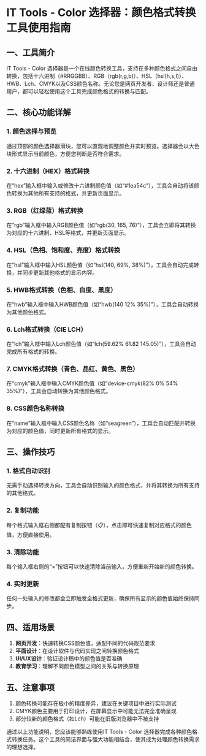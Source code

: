 # IT Tools - Color 选择器：颜色格式转换工具使用指南

## 一、工具简介
IT Tools - Color 选择器是一个在线颜色转换工具，支持在多种颜色格式之间自由转换，包括十六进制（#RRGGBB）、RGB（rgb(r,g,b)）、HSL（hsl(h,s,l)）、HWB、Lch、CMYK以及CSS颜色名称。无论您是网页开发者、设计师还是普通用户，都可以轻松使用这个工具完成颜色格式的转换与匹配。

## 二、核心功能详解

### 1. 颜色选择与预览
通过顶部的颜色选择器滑块，您可以直观地调整颜色并实时预览。选择器会以大色块形式显示当前颜色，方便您判断是否符合需求。

### 2. 十六进制（HEX）格式转换
在“hex”输入框中输入或修改十六进制颜色值（如“#1ea54c”），工具会自动将该颜色转换为其他所有支持的格式，并更新页面显示。

### 3. RGB（红绿蓝）格式转换
在“rgb”输入框中输入RGB颜色值（如“rgb(30, 165, 76)”），工具会立即将其转换为对应的十六进制、HSL等格式，并更新页面显示。

### 4. HSL（色相、饱和度、亮度）格式转换
在“hsl”输入框中输入HSL颜色值（如“hsl(140, 69%, 38%)”），工具会自动完成转换，并同步更新其他格式的显示内容。

### 5. HWB格式转换（色相、白度、黑度）
在“hwb”输入框中输入HWB颜色值（如“hwb(140 12% 35%)”），工具会自动转换为其他颜色格式。

### 6. Lch格式转换（CIE LCH）
在“lch”输入框中输入Lch颜色值（如“lch(59.62% 61.82 145.05)”），工具会自动完成所有格式的转换。

### 7. CMYK格式转换（青色、品红、黄色、黑色）
在“cmyk”输入框中输入CMYK颜色值（如“device-cmyk(82% 0% 54% 35%)”），工具会自动转换为其他颜色格式。

### 8. CSS颜色名称转换
在“name”输入框中输入CSS颜色名称（如“seagreen”），工具会自动匹配并转换为对应的颜色值，同时更新所有格式的显示。

## 三、操作技巧

### 1. 格式自动识别
无需手动选择转换方向，工具会自动识别输入的颜色格式，并将其转换为所有支持的其他格式。

### 2. 复制功能
每个格式输入框右侧都配有复制按钮（📋），点击即可快速复制对应格式的颜色值，方便直接使用。

### 3. 清除功能
每个输入框右侧的“×”按钮可以快速清除当前输入，方便重新开始新的颜色转换。

### 4. 实时更新
任何一处输入的修改都会立即触发全格式更新，确保所有显示的颜色值始终保持同步。

## 四、适用场景

1. **网页开发**：快速转换CSS颜色值，适配不同的代码规范要求
2. **平面设计**：在设计软件与代码实现之间转换颜色格式
3. **UI/UX设计**：验证设计稿中的颜色值是否准确
4. **教育学习**：理解不同颜色模型之间的关系与转换原理

## 五、注意事项

1. 颜色转换可能存在极小的精度差异，建议在关键项目中进行实际测试
2. CMYK颜色主要用于打印设计，在屏幕显示中可能无法完全准确呈现
3. 部分较新的颜色格式（如Lch）可能在旧版浏览器中不被支持

通过以上功能说明，您应该能够熟练使用IT Tools - Color 选择器完成各种颜色格式转换任务。这个工具的简洁界面与强大功能相结合，使其成为处理颜色转换需求的理想选择。